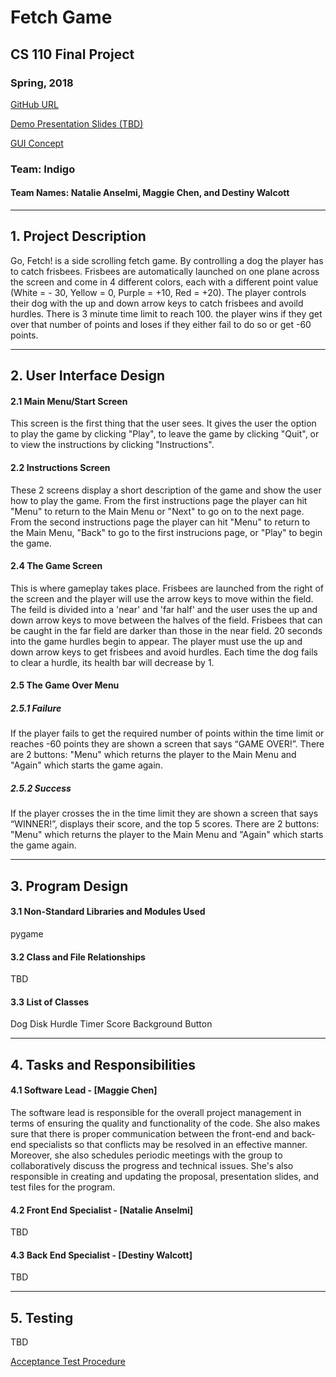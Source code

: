 # Fetch Game
## CS 110 Final Project
### Spring, 2018

[GitHub URL](https://github.com/binghamtonuniversity-cs110/final-project-spr18-indigo.git)

[Demo Presentation Slides (TBD)](#)

[GUI Concept](https://docs.google.com/presentation/d/1G4KUCHR8m9GNecY2GC9WtDUEP6b0_4xmQeJQMB2PxTA/edit?usp=sharing)

### Team: Indigo
#### Team Names: Natalie Anselmi, Maggie Chen, and Destiny Walcott

***

## 1. Project Description
Go, Fetch! is a side scrolling fetch game. By controlling a dog the player has to catch frisbees. Frisbees are automatically launched on one plane across the screen and come in 4 different colors, each with a different point value (White = - 30, Yellow = 0, Purple = +10, Red = +20). The player controls their dog with the up and down arrow keys to catch frisbees and avoild hurdles. There is 3 minute time limit to reach 100. the player wins if they get over that number of points and loses if they either fail to do so or get -60 points.

***    

## 2. User Interface Design  
#### 2.1 Main Menu/Start Screen
This screen is the first thing that the user sees. It gives the user the option to play the game by clicking "Play", to leave the game by clicking "Quit", or to view the instructions by clicking "Instructions".


#### 2.2 Instructions Screen
These 2 screens display a short description of the game and show the user how to play the game. From the first instructions page the player can hit "Menu" to return to the Main Menu or "Next" to go on to the next page. From the second instructions page the player can hit "Menu" to return to the Main Menu, "Back" to go to the first instrucions page, or "Play" to begin the game.


#### 2.4 The Game Screen
This is where gameplay takes place. Frisbees are launched from the right of the screen and the player will use the arrow keys to move within the field. The feild is divided into a 'near' and 'far half' and the user uses the up and down arrow keys to move between the halves of the field. Frisbees that can be caught in the far field are darker than those in the near field. 20 seconds into the game hurdles begin to appear. The player must use the up and down arrow keys to get frisbees and avoid hurdles. Each time the dog fails to clear a hurdle, its health bar will decrease by 1. 


#### 2.5 The Game Over Menu
##### 2.5.1 Failure
If the player fails to get the required number of points within the time limit or reaches -60 points they are shown a screen that says “GAME OVER!”. There are 2 buttons: "Menu" which returns the player to the Main Menu and "Again" which starts the game again.

##### 2.5.2 Success
If the player crosses the <point threshold> in the time limit they are shown a screen that says “WINNER!”, displays their score, and the top 5 scores. There are 2 buttons: "Menu" which returns the player to the Main Menu and "Again" which starts the game again.


***
## 3. Program Design
#### 3.1 Non-Standard Libraries and Modules Used
pygame

#### 3.2 Class and File Relationships
TBD

#### 3.3 List of Classes
Dog
Disk
Hurdle
Timer
Score
Background
Button

***
## 4. Tasks and Responsibilities
#### 4.1 Software Lead - [Maggie Chen]
The software lead is responsible for the overall project management in terms of ensuring the quality and functionality of the code. She also makes sure that there is proper communication between the front-end and back-end specialists so that conflicts may be resolved in an effective manner. Moreover, she also schedules periodic meetings with the group to collaboratively discuss the progress and technical issues. She's also responsible in creating and updating the proposal, presentation slides, and test files for the program.

#### 4.2 Front End Specialist - [Natalie Anselmi]
TBD

#### 4.3 Back End Specialist - [Destiny Walcott]
TBD

***
## 5. Testing
TBD

[Acceptance Test Procedure](https://docs.google.com/document/d/1mRwjm5VlQiFG5ITpi4t685rkpe00hen6QSnsbdL7kWU/edit?usp=sharing)
